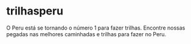# trilhasperu
O Peru está se tornando o número 1 para fazer trilhas. Encontre nossas pegadas nas melhores caminhadas e trilhas para fazer no Peru.
